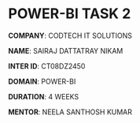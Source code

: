 # POWER-BI TASK 2

**COMPANY**: CODTECH IT SOLUTIONS

**NAME**: SAIRAJ DATTATRAY NIKAM

**INTER ID**: CT08DZ2450

**DOMAIN**: POWER-BI 

**DURATION**: 4 WEEKS

**MENTOR**: NEELA SANTHOSH KUMAR

